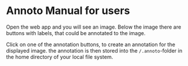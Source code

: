 # Annoto Manual for users

Open the web app and you will see an image. Below the image there are buttons with labels, that could be annotated to the image. 

Click on one of the annotation buttons, to create an annotation for the displayed image. the annotation is then stored into the ```/.annoto```-folder in the home directory of your local file system.
